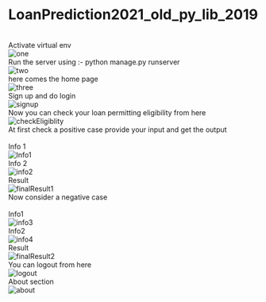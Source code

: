 # LoanPrediction2021_old_py_lib_2019
<br />Activate virtual env <br />
![one](images/one.png)
<br />Run the server using :- python manage.py runserver <br />
![two](images/two.png)
<br />here comes the home page<br/>
![three](images/three.png)
<br />Sign up and do login<br />
![signup](images/signup.png)
<br />Now you can check your loan permitting eligibility from here<br />
![checkEligiblity](images/checkEligiblity.png)
<br />At first check a positive case provide your input and get the output<br />
<br />Info 1<br />
![Info1](images/Info1.png)
<br />Info 2<br />
![info2](images/info2.png)
<br />Result<br />
![finalResult1](images/finalResult1.png)
<br />Now consider a negative case<br />
<br />Info1<br />
![info3](images/info3.png)
<br />Info2<br />
![info4](images/info4.png)
<br />Result<br />
![finalResult2](images/finalResult2.png)
<br />You can logout from here<br />
![logout](images/logout.png)
<br />About section<br />
![about](images/about.png)
<br /><br />
